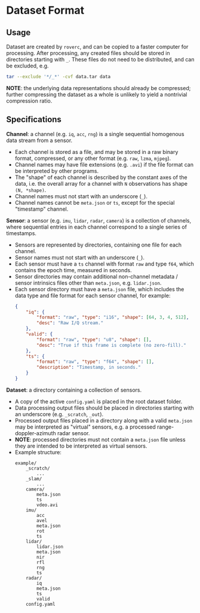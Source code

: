 # Dataset Format

## Usage

Dataset are created by `roverc`, and can be copied to a faster computer for processing. After processing, any created files should be stored in directories starting with `_`. These files do not need to be distributed, and can be excluded, e.g.
```sh
tar --exclude '*/_*' -cvf data.tar data
```

**NOTE**: the underlying data representations should already be compressed; further compressing the dataset as a whole is unlikely to yield a nontrivial compression ratio.

## Specifications

**Channel**: a channel (e.g. `iq`, `acc`, `rng`) is a single sequential homogenous data stream from a sensor.
- Each channel is stored as a file, and may be stored in a raw binary format, compressed, or any other format (e.g. `raw`, `lzma`, `mjpeg`).
- Channel names may have file extensions (e.g. `.avi`) if the file format can be interpreted by other programs.
- The "shape" of each channel is described by the constant axes of the data, i.e. the overall array for a channel with `N` observations has shape `(N, *shape)`.
- Channel names must not start with an underscore (`_`).
- Channel names cannot be `meta.json` or `ts`, except for the special "timestamp" channel.

**Sensor**: a sensor (e.g. `imu`, `lidar`, `radar`, `camera`) is a collection of channels, where sequential entries in each channel correspond to a single series of timestamps.
- Sensors are represented by directories, containing one file for each channel.
- Sensor names must not start with an underscore (`_`).
- Each sensor must have a `ts` channel with format `raw` and type `f64`, which contains the epoch time, measured in seconds.
- Sensor directories may contain additional non-channel metadata / sensor intrinsics files other than `meta.json`, e.g. `lidar.json`.
- Each sensor directory must have a `meta.json` file, which includes the data type and file format for each sensor channel, for example:
    ```json
    {
        "iq": {
            "format": "raw", "type": "i16", "shape": [64, 3, 4, 512],
            "desc": "Raw I/Q stream."
        },
        "valid": {
            "format": "raw", "type": "u8", "shape": [],
            "desc": "True if this frame is complete (no zero-fill)."
        },
        "ts": {
            "format": "raw", "type": "f64", "shape": [],
            "description": "Timestamp, in seconds."
        }
    }
    ```

**Dataset**: a directory containing a collection of sensors.
- A copy of the active `config.yaml` is placed in the root dataset folder.
- Data processing output files should be placed in directories starting with an underscore (e.g. `_scratch`, `_out`).
- Processed output files placed in a directory along with a valid `meta.json` may be interpreted as "virtual" sensors, e.g. a processed range-doppler-azimuth radar sensor.
- **NOTE**: processed directories must not contain a `meta.json` file unless they are intended to be interpreted as virtual sensors.
- Example structure:
    ```
    example/
        _scratch/
            ...
        _slam/
            ...
        camera/
            meta.json
            ts
            vdeo.avi
        imu/
            acc
            avel
            meta.json
            rot
            ts
        lidar/
            lidar.json
            meta.json
            nir
            rfl
            rng
            ts
        radar/
            iq
            meta.json
            ts
            valid
        config.yaml
    ```
